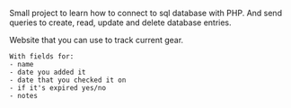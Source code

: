 Small project to learn how to connect to sql database with PHP.
And send queries to create, read, update and delete database entries.

Website that you can use to track current gear.
    
    With fields for:
    - name
    - date you added it
    - date that you checked it on
    - if it's expired yes/no
    - notes
